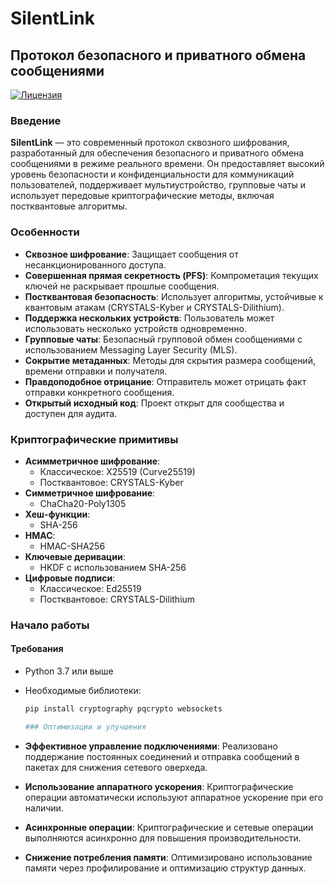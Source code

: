 # SilentLink

## Протокол безопасного и приватного обмена сообщениями

[![Лицензия](https://img.shields.io/badge/license-MIT-blue.svg)](LICENSE)

### Введение

**SilentLink** — это современный протокол сквозного шифрования, разработанный для обеспечения безопасного и приватного обмена сообщениями в режиме реального времени. Он предоставляет высокий уровень безопасности и конфиденциальности для коммуникаций пользователей, поддерживает мультиустройство, групповые чаты и использует передовые криптографические методы, включая постквантовые алгоритмы.

### Особенности

- **Сквозное шифрование**: Защищает сообщения от несанкционированного доступа.
- **Совершенная прямая секретность (PFS)**: Компрометация текущих ключей не раскрывает прошлые сообщения.
- **Постквантовая безопасность**: Использует алгоритмы, устойчивые к квантовым атакам (CRYSTALS-Kyber и CRYSTALS-Dilithium).
- **Поддержка нескольких устройств**: Пользователь может использовать несколько устройств одновременно.
- **Групповые чаты**: Безопасный групповой обмен сообщениями с использованием Messaging Layer Security (MLS).
- **Сокрытие метаданных**: Методы для скрытия размера сообщений, времени отправки и получателя.
- **Правдоподобное отрицание**: Отправитель может отрицать факт отправки конкретного сообщения.
- **Открытый исходный код**: Проект открыт для сообщества и доступен для аудита.

### Криптографические примитивы

- **Асимметричное шифрование**:
  - Классическое: X25519 (Curve25519)
  - Постквантовое: CRYSTALS-Kyber
- **Симметричное шифрование**:
  - ChaCha20-Poly1305
- **Хеш-функции**:
  - SHA-256
- **HMAC**:
  - HMAC-SHA256
- **Ключевые деривации**:
  - HKDF с использованием SHA-256
- **Цифровые подписи**:
  - Классическое: Ed25519
  - Постквантовое: CRYSTALS-Dilithium

### Начало работы

#### Требования

- Python 3.7 или выше
- Необходимые библиотеки:

  ```bash
  pip install cryptography pqcrypto websockets

  ### Оптимизации и улучшения

- **Эффективное управление подключениями**: Реализовано поддержание постоянных соединений и отправка сообщений в пакетах для снижения сетевого оверхеда.
- **Использование аппаратного ускорения**: Криптографические операции автоматически используют аппаратное ускорение при его наличии.
- **Асинхронные операции**: Криптографические и сетевые операции выполняются асинхронно для повышения производительности.
- **Снижение потребления памяти**: Оптимизировано использование памяти через профилирование и оптимизацию структур данных.

